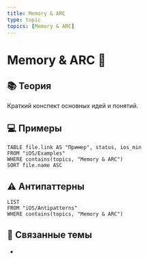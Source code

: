 ```yaml
---
title: Memory & ARC
type: topic
topics: [Memory & ARC]
---
```


# Memory & ARC 📖

## 📚 Теория
Краткий конспект основных идей и понятий.

## 💻 Примеры
```dataview
TABLE file.link AS "Пример", status, ios_min
FROM "iOS/Examples"
WHERE contains(topics, "Memory & ARC")
SORT file.name ASC
```

## ⚠️ Антипаттерны
```dataview
LIST
FROM "iOS/Antipatterns"
WHERE contains(topics, "Memory & ARC")
```

## 🔗 Связанные темы
- 
